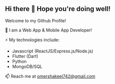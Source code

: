 ## Hi there 👋 Hope you're doing well!

Welcome to my Github Profile! 

🔭 I am a Web App & Mobile App Developer!

⚡ My technologies include:
- Javascript (ReactJS/Express.js/Node.js)
- Flutter (Dart) 
- Python
- MongoDB/SQL

📫 Reach me at omershakeel742@gmail.com

<!--
**MOmerShakeel/MOmerShakeel** is a ✨ _special_ ✨ repository because its `README.md` (this file) appears on your GitHub profile.

Here are some ideas to get you started:

- 🔭 I’m currently working on ...
- 🌱 I’m currently learning ...
- 👯 I’m looking to collaborate on ...
- 🤔 I’m looking for help with ...
- 💬 Ask me about ...
- 📫 How to reach me: ...
- 😄 Pronouns: ...
- ⚡ Fun fact: ...
-->
